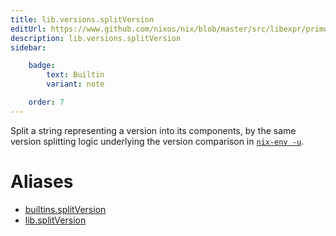 ```yaml
---
title: lib.versions.splitVersion
editUrl: https://www.github.com/nixos/nix/blob/master/src/libexpr/primops.cc
description: lib.versions.splitVersion
sidebar:

    badge:
        text: Builtin
        variant: note

    order: 7
---
```


Split a string representing a version into its components, by the
same version splitting logic underlying the version comparison in
[`nix-env -u`](../command-ref/nix-env.md#operation---upgrade).


# Aliases

- [builtins.splitVersion](reference/builtins/builtins-splitVersion)
- [lib.splitVersion](reference/lib/lib-splitVersion)


